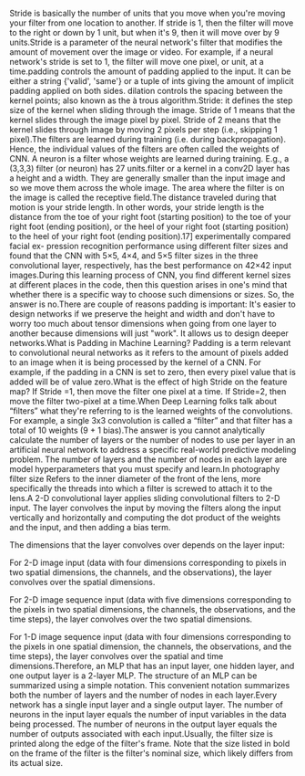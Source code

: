 Stride is basically the number of units that you move when you're moving your filter from one location to another. If stride is 1, then the filter will move to the right or down by 1 unit, but when it's 9, then it will move over by 9 units.Stride is a parameter of the neural network's filter that modifies the amount of movement over the image or video. For example, if a neural network's stride is set to 1, the filter will move one pixel, or unit, at a time.padding controls the amount of padding applied to the input. It can be either a string {'valid', 'same'} or a tuple of ints giving the amount of implicit padding applied on both sides. dilation controls the spacing between the kernel points; also known as the à trous algorithm.Stride: it defines the step size of the kernel when sliding through the image. Stride of 1 means that the kernel slides through the image pixel by pixel. Stride of 2 means that the kernel slides through image by moving 2 pixels per step (i.e., skipping 1 pixel).The filters are learned during training (i.e. during backpropagation). Hence, the individual values of the filters are often called the weights of CNN. A neuron is a filter whose weights are learned during training. E.g., a (3,3,3) filter (or neuron) has 27 units.filter or a kernel in a conv2D layer has a height and a width. They are generally smaller than the input image and so we move them across the whole image. The area where the filter is on the image is called the receptive field.The distance traveled during that motion is your stride length. In other words, your stride length is the distance from the toe of your right foot (starting position) to the toe of your right foot (ending position), or the heel of your right foot (starting position) to the heel of your right foot (ending position).17] experimentally compared facial ex- pression recognition performance using different filter sizes and found that the CNN with 5×5, 4×4, and 5×5 filter sizes in the three convolutional layer, respectively, has the best performance on 42×42 input images.During this learning process of CNN, you find different kernel sizes at different places in the code, then this question arises in one's mind that whether there is a specific way to choose such dimensions or sizes. So, the answer is no.There are couple of reasons padding is important: It's easier to design networks if we preserve the height and width and don't have to worry too much about tensor dimensions when going from one layer to another because dimensions will just "work". It allows us to design deeper networks.What is Padding in Machine Learning? Padding is a term relevant to convolutional neural networks as it refers to the amount of pixels added to an image when it is being processed by the kernel of a CNN. For example, if the padding in a CNN is set to zero, then every pixel value that is added will be of value zero.What is the effect of high Stride on the feature map? If Stride =1, then move the filter one pixel at a time. If Stride=2, then move the filter two-pixel at a time.When Deep Learning folks talk about “filters” what they're referring to is the learned weights of the convolutions. For example, a single 3x3 convolution is called a “filter” and that filter has a total of 10 weights (9 + 1 bias).The answer is you cannot analytically calculate the number of layers or the number of nodes to use per layer in an artificial neural network to address a specific real-world predictive modeling problem. The number of layers and the number of nodes in each layer are model hyperparameters that you must specify and learn.In photography filter size Refers to the inner diameter of the front of the lens, more specifically the threads into which a filter is screwed to attach it to the lens.A 2-D convolutional layer applies sliding convolutional filters to 2-D input. The layer convolves the input by moving the filters along the input vertically and horizontally and computing the dot product of the weights and the input, and then adding a bias term.

The dimensions that the layer convolves over depends on the layer input:

For 2-D image input (data with four dimensions corresponding to pixels in two spatial dimensions, the channels, and the observations), the layer convolves over the spatial dimensions.

For 2-D image sequence input (data with five dimensions corresponding to the pixels in two spatial dimensions, the channels, the observations, and the time steps), the layer convolves over the two spatial dimensions.

For 1-D image sequence input (data with four dimensions corresponding to the pixels in one spatial dimension, the channels, the observations, and the time steps), the layer convolves over the spatial and time dimensions.Therefore, an MLP that has an input layer, one hidden layer, and one output layer is a 2-layer MLP. The structure of an MLP can be summarized using a simple notation. This convenient notation summarizes both the number of layers and the number of nodes in each layer.Every network has a single input layer and a single output layer. The number of neurons in the input layer equals the number of input variables in the data being processed. The number of neurons in the output layer equals the number of outputs associated with each input.Usually, the filter size is printed along the edge of the filter's frame. Note that the size listed in bold on the frame of the filter is the filter's nominal size, which likely differs from its actual size.
